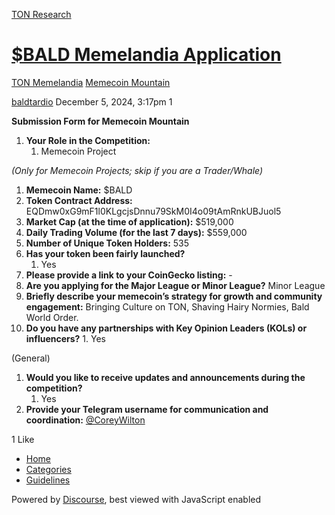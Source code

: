 [TON Research](/)

# [$BALD Memelandia Application](/t/bald-memelandia-application/40602)

[TON Memelandia](/c/ton-memelandia/memecoin-mountain/86)  [Memecoin Mountain](/c/ton-memelandia/memecoin-mountain/86) 

    

[baldtardio](https://tonresear.ch/u/baldtardio)  December 5, 2024, 3:17pm  1

**Submission Form for Memecoin Mountain**

1.  **Your Role in the Competition:**
    1.  Memecoin Project

_(Only for Memecoin Projects; skip if you are a Trader/Whale)_

1.  **Memecoin Name:** $BALD
2.  **Token Contract Address:** EQDmw0xG9mF1l0KLgcjsDnnu79SkM0I4o09tAmRnkUBJuol5
3.  **Market Cap (at the time of application):** $519,000
4.  **Daily Trading Volume (for the last 7 days):** $559,000
5.  **Number of Unique Token Holders:** 535
6.  **Has your token been fairly launched?**
    1.  Yes
7.  **Please provide a link to your CoinGecko listing:** -
8.  **Are you applying for the Major League or Minor League?** Minor League
9.  **Briefly describe your memecoin’s strategy for growth and community engagement:** Bringing Culture on TON, Shaving Hairy Normies, Bald World Order.
10.  **Do you have any partnerships with Key Opinion Leaders (KOLs) or influencers?**
    1.  Yes

(General)

1.  **Would you like to receive updates and announcements during the competition?**
    1.  Yes
2.  **Provide your Telegram username for communication and coordination:** [@CoreyWilton](/u/coreywilton)

  1 Like

*   [Home](/)
*   [Categories](/categories)
*   [Guidelines](/guidelines)

Powered by [Discourse](https://www.discourse.org), best viewed with JavaScript enabled